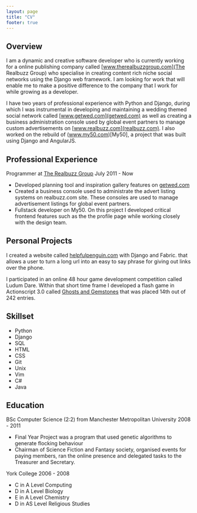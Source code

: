 ```yaml
---
layout: page
title: "CV"
footer: true
---
```


Overview
------

I am a dynamic and creative software developer who is currently working for a online publishing company called [www.therealbuzzgroup.com](The Realbuzz Group) who specialise in creating content rich niche social networks using the Django web framework. I am looking for work that will enable me to make a positive difference to the company that I work for while growing as a developer.

I have two years of professional experience with Python and Django, during which I was instrumental in developing and maintaining a wedding themed social network called [www.getwed.com](getwed.com) as well as creating a business administration console used by global event partners to manage custom advertisements on [www.realbuzz.com](realbuzz.com). I also worked on the rebuild of (www.my50.com)[My50], a project that was built using Django and AngularJS.

Professional Experience
------

Programmer at <a href='therealbuzzgroup.com'>The Realbuzz Group</a> <span class="cv-date">July 2011 - Now</span>

 * Developed planning tool and inspiration gallery features on <a href='getwed.com'>getwed.com</a>
 * Created a business console used to administrate the advert listing systems on realbuzz.com site. These consoles are used to manage advertisement listings for global event partners.
 * Fullstack developer on My50. On this project I developed critical frontend features such as the the profile page while working closely with the design team.

Personal Projects
------

I created a website called [helpfulpenguin.com](http://www.helpfulpenguin.com) with Django and Fabric. that allows a user to turn a long url into an easy to say phrase for giving out links over the phone.

I participated in an online 48 hour game development competition called Ludum Dare. Within that short time frame I developed a flash game in Actionscript 3.0 called [Ghosts and Gemstones](http://www.kongregate.com/games/underscorewdh/ghosts-and-gemstones) that was placed 14th out of 242 entries.

Skillset
-----

<ul class="cv-keywords">
	<li>Python</li>
	<li>Django</li>
	<li>SQL</li>
	<li>HTML</li>
	<li>CSS</li>
	<li>Git</li>
	<li>Unix</li>
	<li>Vim</li>
	<li>C#</li>
	<li>Java</li>
</ul>

Education
------

BSc Computer Science (2:2) from Manchester Metropolitan University <span class="cv-date">2008 - 2011</span>

 * Final Year Project was a program that used genetic algorithms to generate flocking behaviour
 * Chairman of Science Fiction and Fantasy society, organised events for paying members, ran the online presence and delegated tasks to the Treasurer and Secretary.

York College <span class="cv-date">2006 - 2008</span>

 * C in A Level Computing 
 * D in A Level Biology 
 * E in A Level Chemistry
 * D in AS Level Religious Studies